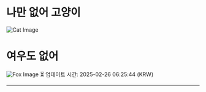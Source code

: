 
# 나만 없어 고양이

![Cat Image](https://cdn2.thecatapi.com/images/8pb.jpg)

# 여우도 없어
![Fox Image](https://randomfox.ca/images/52.jpg)
⏳ 업데이트 시간: 2025-02-26 06:25:44 (KRW)

---
